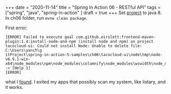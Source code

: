 +++ 
date = "2020-11-14"
title = "Spring In Action 06 - RESTful API"
tags = ["spring", "java", "spring-in-action" ]
draft = true
+++
Set [project](https://github.com/habuma/spring-in-action-5-samples/tree/master/ch06) to java 8. In ch06 folder, run `mvnw clean package`.

First error:
```log
[ERROR] Failed to execute goal com.github.eirslett:frontend-maven-plugin:1.4:install-node-and-npm (install node and npm) on project tacocloud-ui: Could not install Node: Unable to delete file: C:\Users\yanch\g
itProject\spring-in-action-5-samples\ch06\tacocloud-ui\node\tmp\node-v6.9.1-win-x64\node_modules\npm\node_modules\columnify\node_modules\wcwidth\node_modules\defaults\node_modules\clone\LICENSE -> [Help 1]
[ERROR]
```
what I [found](https://stackoverflow.com/questions/19489720/maven-failed-to-clean-project-failed-to-delete-org-ow2-util-asm-asm-tree).
I exited my apps that possibly scan my system, like listary, and it works.

